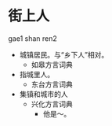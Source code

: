 # 街上人
gae1 shan ren2
+ 城镇居民。与“乡下人”相对。
  * 如皋方言词典
+ 指城里人。
  * 东台方言词典
+ 集镇和城市的人
  * 兴化方言词典
    - 他是～。
